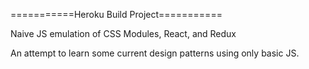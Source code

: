 ===========Heroku Build Project===========

Naive JS emulation of CSS Modules, React, and Redux

An attempt to learn some current design patterns using only basic JS.

